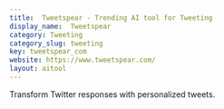 ```yaml
---
title:  Tweetspear - Trending AI tool for Tweeting
display_name:  Tweetspear
category: Tweeting
category_slug: tweeting
key: tweetspear_com
website: https://www.tweetspear.com/
layout: aitool
---
```


Transform Twitter responses with personalized tweets.
